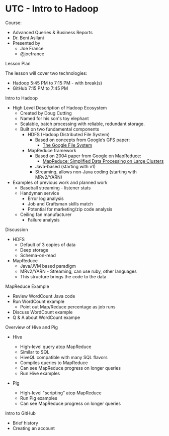 # UTC - Intro to Hadoop

Course:
- Advanced Queries & Business Reports
- Dr. Beni Asllani
- Presented by
  - Joe France
  - @joefrance

Lesson Plan

The lesson will cover two technologies:
  - Hadoop 5:45 PM to 7:15 PM - with break(s)
  - GitHub 7:15 PM to 7:45 PM

Intro to Hadoop

- High Level Description of Hadoop Ecosystem
  - Created by Doug Cutting
  - Named for his son's toy elephant
  - Scalable, batch processing with reliable, redundant storage.
  - Built on two fundamental components
    - HDFS (Hadoop Distributed File System)
      - Based on concepts from Google’s GFS paper:
        - <a href="http://static.googleusercontent.com/media/research.google.com/en/us/archive/gfs-sosp2003.pdf">The Google File System</a>
    - MapReduce framework
      - Based on 2004 paper from Google on MapReduce:
        - <a href="http://static.googleusercontent.com/media/research.google.com/en/us/archive/mapreduce-osdi04.pdf">MapReduce: Simplified Data Processing on Large Clusters</a>
      - Java-based (starting with v1)
      - Streaming, allows non-Java coding (starting with MRv2/YARN)
- Examples of previous work and planned work
  - Baseball streaming - listener stats
  - Handyman service
    - Error log analysis
    - Job and Craftsman skills match
    - Potential for marketing/zip code analysis
  - Ceiling fan manufacturer
    - Failure analysis

Discussion

- HDFS
  - Default of 3 copies of data
  - Deep storage
  - Schema-on-read
- MapReduce
  - Java/JVM based paradigm
  - MRv2/YARN - Streaming, can use ruby, other languages
  - This structure brings the code to the data

MapReduce Example

- Review WordCount Java code
- Run WordCount example
  - Point out Map/Reduce percentage as job runs
- Discuss WordCount example
- Q & A about WordCount exampe

Overview of Hive and Pig

- Hive
  - High-level query atop MapReduce
  - Similar to SQL
  - HiveQL compatible with many SQL flavors
  - Compiles queries to MapReduce
  - Can see MapReduce progress on longer queries
  - Run Hive examples

- Pig
  - High-level "scripting" atop MapReduce
  - Run Pig examples
  - Can see MapReduce progress on longer queries

Intro to GitHub

- Brief history
- Creating an account
